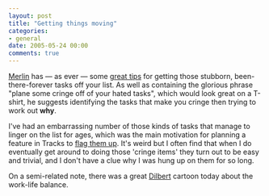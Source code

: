 ```yaml
---
layout: post
title: "Getting things moving"
categories:
- general
date: 2005-05-24 00:00
comments: true
---
```


<p><a href="http://www.43folders.com/">Merlin</a> has &mdash; as ever &mdash; some <a href="http://www.43folders.com/2005/05/cringebusting_y.html">great tips</a> for getting those stubborn, been-there-forever tasks off your list. As well as containing the glorious phrase "plane some cringe off of your hated tasks", which would look great on a T-shirt, he suggests identifying the tasks that make you cringe then trying to work out <strong>why</strong>.</p>

<p>I've had an embarrassing number of those kinds of tasks that manage to linger on the list for ages, which was the main motivation for planning a feature in Tracks to <a href="http://dev.rousette.org.uk/ticket/8">flag them up</a>. It's weird but I often find that when I do eventually get around to doing those 'cringe items' they turn out to be easy and trivial, and I don't have a clue why I was hung up on them for so long.</p>

<p>On a semi-related note, there was a great <a href="http://www.dilbert.com/comics/dilbert/archive/dilbert-20050524.html">Dilbert</a> cartoon today about the work-life balance.</p>



